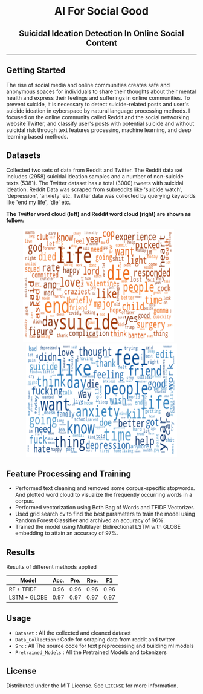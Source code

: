 <div align="center">

# AI For Social Good

## Suicidal Ideation Detection In Online Social Content

</div>

---

## Getting Started

The rise of social media and online communities creates safe and anonymous spaces for individuals to share their thoughts about their mental health and express their feelings and sufferings in online communities. To prevent suicide, it is necessary to detect suicide-related posts and user's suicide ideation in cyberspace by natural language processing methods. I focused on the online community called Reddit and the social networking website Twitter, and classify user's posts with potential suicide and without suicidal risk through text features processing, machine learning, and deep learning based methods.

## Datasets

Collected two sets of data from Reddit and Twitter. The Reddit data set includes (2958) suicidal ideation samples and a number of non-suicide texts (5381). The Twitter dataset has a total (3000) tweets with suicidal ideation.
Reddit Data was scraped from subreddits like 'suicide watch', 'depression', 'anxiety' etc. Twitter data was collected by querying keywords like 'end my life', 'die' etc.

**The Twitter word cloud (left) and Reddit word cloud (right) are shown as follow:**

<div align="center">
 <img alt="Demo" src="./WordClouds/twitter.png" height="300px" width="400px" />
 &nbsp; &nbsp;
 <img alt="Demo" src="./WordClouds/reddit.png" height="300px" width="400px"/>
</div>

## Feature Processing and Training

- Performed text cleaning and removed some corpus-specific stopwords. And plotted word cloud to visualize the frequently occurring words in a corpus.
- Performed vectorization using Both Bag of Words and TFIDF Vectorizer.
- Used grid search cv to find the best parameters to train the model using Random Forest Classifier and archived an accuracy of 96%.
- Trained the model using Multilayer Bidirectional LSTM with GLOBE embedding to attain an accuracy of 97%.

## Results

Results of different methods applied

| Model        | Acc. | Pre. | Rec. | F1   |
| ------------ | ---- | ---- | ---- | ---- |
| RF + TFIDF   | 0.96 | 0.96 | 0.96 | 0.96 |
| LSTM + GLOBE | 0.97 | 0.97 | 0.97 | 0.97 |

## Usage

- `Dataset` : All the collected and cleaned dataset
- `Data_Collection` : Code for scraping data from reddit and twitter
- `Src` : All The source code for text preprocessing and building ml models
- `Pretrained_Models` : All the Pretrained Models and tokenizers

## License

Distributed under the MIT License. See `LICENSE` for more information.<br/>
